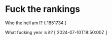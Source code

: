# Fuck the rankings

Who the hell am I?
{ 1851734 }

What fucking year is it?
[ 2024-07-10T18:50:00Z ]
